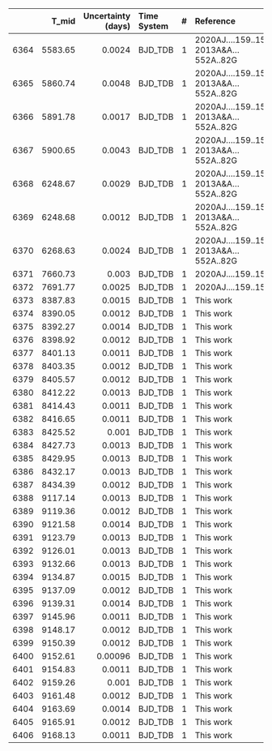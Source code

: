 |      |   T_mid |   Uncertainty (days) | Time System   |   # | Reference                            |
|-----:|--------:|---------------------:|:--------------|----:|:-------------------------------------|
| 6364 | 5583.65 |              0.0024  | BJD_TDB       |   1 | 2020AJ….159..150P; 2013A&A…552A..82G |
| 6365 | 5860.74 |              0.0048  | BJD_TDB       |   1 | 2020AJ….159..150P; 2013A&A…552A..82G |
| 6366 | 5891.78 |              0.0017  | BJD_TDB       |   1 | 2020AJ….159..150P; 2013A&A…552A..82G |
| 6367 | 5900.65 |              0.0043  | BJD_TDB       |   1 | 2020AJ….159..150P; 2013A&A…552A..82G |
| 6368 | 6248.67 |              0.0029  | BJD_TDB       |   1 | 2020AJ….159..150P; 2013A&A…552A..82G |
| 6369 | 6248.68 |              0.0012  | BJD_TDB       |   1 | 2020AJ….159..150P; 2013A&A…552A..82G |
| 6370 | 6268.63 |              0.0024  | BJD_TDB       |   1 | 2020AJ….159..150P; 2013A&A…552A..82G |
| 6371 | 7660.73 |              0.003   | BJD_TDB       |   1 | 2020AJ....159..150P                  |
| 6372 | 7691.77 |              0.0025  | BJD_TDB       |   1 | 2020AJ....159..150P                  |
| 6373 | 8387.83 |              0.0015  | BJD_TDB       |   1 | This work                            |
| 6374 | 8390.05 |              0.0012  | BJD_TDB       |   1 | This work                            |
| 6375 | 8392.27 |              0.0014  | BJD_TDB       |   1 | This work                            |
| 6376 | 8398.92 |              0.0012  | BJD_TDB       |   1 | This work                            |
| 6377 | 8401.13 |              0.0011  | BJD_TDB       |   1 | This work                            |
| 6378 | 8403.35 |              0.0012  | BJD_TDB       |   1 | This work                            |
| 6379 | 8405.57 |              0.0012  | BJD_TDB       |   1 | This work                            |
| 6380 | 8412.22 |              0.0013  | BJD_TDB       |   1 | This work                            |
| 6381 | 8414.43 |              0.0011  | BJD_TDB       |   1 | This work                            |
| 6382 | 8416.65 |              0.0011  | BJD_TDB       |   1 | This work                            |
| 6383 | 8425.52 |              0.001   | BJD_TDB       |   1 | This work                            |
| 6384 | 8427.73 |              0.0013  | BJD_TDB       |   1 | This work                            |
| 6385 | 8429.95 |              0.0013  | BJD_TDB       |   1 | This work                            |
| 6386 | 8432.17 |              0.0013  | BJD_TDB       |   1 | This work                            |
| 6387 | 8434.39 |              0.0012  | BJD_TDB       |   1 | This work                            |
| 6388 | 9117.14 |              0.0013  | BJD_TDB       |   1 | This work                            |
| 6389 | 9119.36 |              0.0012  | BJD_TDB       |   1 | This work                            |
| 6390 | 9121.58 |              0.0014  | BJD_TDB       |   1 | This work                            |
| 6391 | 9123.79 |              0.0013  | BJD_TDB       |   1 | This work                            |
| 6392 | 9126.01 |              0.0013  | BJD_TDB       |   1 | This work                            |
| 6393 | 9132.66 |              0.0013  | BJD_TDB       |   1 | This work                            |
| 6394 | 9134.87 |              0.0015  | BJD_TDB       |   1 | This work                            |
| 6395 | 9137.09 |              0.0012  | BJD_TDB       |   1 | This work                            |
| 6396 | 9139.31 |              0.0014  | BJD_TDB       |   1 | This work                            |
| 6397 | 9145.96 |              0.0011  | BJD_TDB       |   1 | This work                            |
| 6398 | 9148.17 |              0.0012  | BJD_TDB       |   1 | This work                            |
| 6399 | 9150.39 |              0.0012  | BJD_TDB       |   1 | This work                            |
| 6400 | 9152.61 |              0.00096 | BJD_TDB       |   1 | This work                            |
| 6401 | 9154.83 |              0.0011  | BJD_TDB       |   1 | This work                            |
| 6402 | 9159.26 |              0.001   | BJD_TDB       |   1 | This work                            |
| 6403 | 9161.48 |              0.0012  | BJD_TDB       |   1 | This work                            |
| 6404 | 9163.69 |              0.0014  | BJD_TDB       |   1 | This work                            |
| 6405 | 9165.91 |              0.0012  | BJD_TDB       |   1 | This work                            |
| 6406 | 9168.13 |              0.0011  | BJD_TDB       |   1 | This work                            |